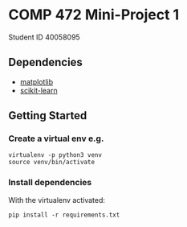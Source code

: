 # COMP 472 Mini-Project 1
Student ID 40058095

## Dependencies
- [matplotlib](https://matplotlib.org/stable/users/installing.html)
- [scikit-learn](https://scikit-learn.org/stable/)


## Getting Started
### Create a virtual env e.g.
```
virtualenv -p python3 venv
source venv/bin/activate
```

### Install dependencies
With the virtualenv activated:
```
pip install -r requirements.txt
```
